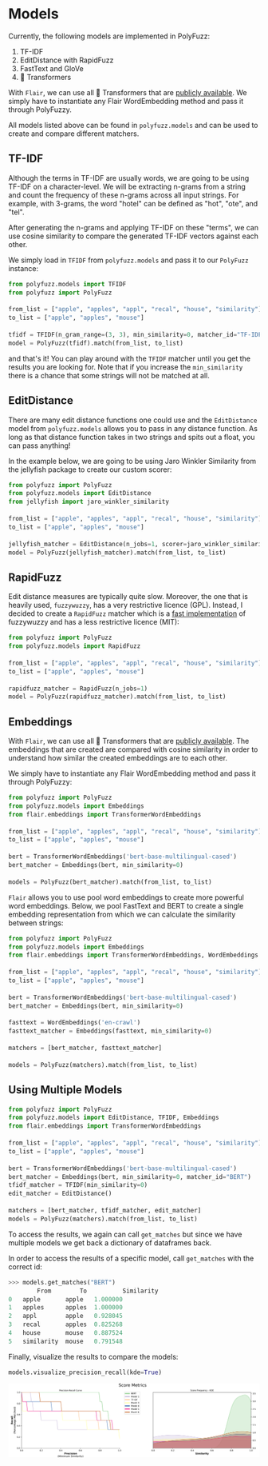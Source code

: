 # Models
Currently, the following models are implemented in PolyFuzz:  
1. TF-IDF  
2. EditDistance with RapidFuzz  
3. FastText and GloVe  
4. 🤗 Transformers  

With `Flair`, we can use all 🤗 Transformers that are 
[publicly available](https://huggingface.co/transformers/pretrained_models.html). 
We simply have to instantiate any Flair WordEmbedding method and pass it through PolyFuzzy.

All models listed above can be found in `polyfuzz.models` and can be used to create and compare different matchers.

## TF-IDF
Although the terms in TF-IDF are usually words, we are going to be using TF-IDF on a character-level.
We will be extracting n-grams from a string and count the frequency of these n-grams across all input strings. 
For example, with 3-grams, the word "hotel" can be defined as "hot", "ote", and "tel". 

After generating the n-grams and applying TF-IDF on these "terms", we can use cosine similarity to compare 
the generated TF-IDF vectors against each other. 

We simply load in `TFIDF` from `polyfuzz.models` and pass it to our `PolyFuzz` instance:

```python
from polyfuzz.models import TFIDF
from polyfuzz import PolyFuzz

from_list = ["apple", "apples", "appl", "recal", "house", "similarity"]
to_list = ["apple", "apples", "mouse"]

tfidf = TFIDF(n_gram_range=(3, 3), min_similarity=0, matcher_id="TF-IDF")
model = PolyFuzz(tfidf).match(from_list, to_list)
``` 

and that's it! You can play around with the `TFIDF` matcher until you get the results you are looking for. 
Note that if you increase the `min_similarity` there is a chance that some strings will not be matched at all. 

## EditDistance
There are many edit distance functions one could use and the `EditDistance` model from `polyfuzz.models` allows 
you to pass in any distance function. As long as that distance function takes in two strings and spits out a float, 
you can pass anything!

In the example below, we are going to be using Jaro Winkler Similarity from the jellyfish package to create our 
custom scorer:

```python
from polyfuzz import PolyFuzz
from polyfuzz.models import EditDistance
from jellyfish import jaro_winkler_similarity

from_list = ["apple", "apples", "appl", "recal", "house", "similarity"]
to_list = ["apple", "apples", "mouse"]

jellyfish_matcher = EditDistance(n_jobs=1, scorer=jaro_winkler_similarity)
model = PolyFuzz(jellyfish_matcher).match(from_list, to_list)
```

## RapidFuzz
Edit distance measures are typically quite slow. Moreover, the one that is heavily used, `fuzzywuzzy`, has a very 
restrictive licence (GPL). Instead, I decided to create a `RapidFuzz` matcher which is a 
[fast implementation](https://github.com/maxbachmann/rapidfuzz) of fuzzywuzzy and has a less restrictive licence (MIT): 

 
```python
from polyfuzz import PolyFuzz
from polyfuzz.models import RapidFuzz

from_list = ["apple", "apples", "appl", "recal", "house", "similarity"]
to_list = ["apple", "apples", "mouse"]

rapidfuzz_matcher = RapidFuzz(n_jobs=1)
model = PolyFuzz(rapidfuzz_matcher).match(from_list, to_list)
```

## Embeddings
With `Flair`, we can use all 🤗 Transformers that are 
[publicly available](https://huggingface.co/transformers/pretrained_models.html). 
The embeddings that are created are compared with cosine similarity in order to understand how similar the created 
embeddings are to each other.

We simply have to instantiate any Flair WordEmbedding method and pass it through PolyFuzzy: 

```python
from polyfuzz import PolyFuzz
from polyfuzz.models import Embeddings
from flair.embeddings import TransformerWordEmbeddings

from_list = ["apple", "apples", "appl", "recal", "house", "similarity"]
to_list = ["apple", "apples", "mouse"]

bert = TransformerWordEmbeddings('bert-base-multilingual-cased')
bert_matcher = Embeddings(bert, min_similarity=0)

models = PolyFuzz(bert_matcher).match(from_list, to_list)
```

`Flair` allows you to use pool word embeddings to create more powerful word embeddings. 
Below, we pool FastText and BERT to create a single embedding representation from which we can 
calculate the similarity between strings:

```python
from polyfuzz import PolyFuzz
from polyfuzz.models import Embeddings
from flair.embeddings import TransformerWordEmbeddings, WordEmbeddings

from_list = ["apple", "apples", "appl", "recal", "house", "similarity"]
to_list = ["apple", "apples", "mouse"]

bert = TransformerWordEmbeddings('bert-base-multilingual-cased')
bert_matcher = Embeddings(bert, min_similarity=0)

fasttext = WordEmbeddings('en-crawl')
fasttext_matcher = Embeddings(fasttext, min_similarity=0) 

matchers = [bert_matcher, fasttext_matcher]

models = PolyFuzz(matchers).match(from_list, to_list)
```


## Using Multiple Models
```python
from polyfuzz import PolyFuzz
from polyfuzz.models import EditDistance, TFIDF, Embeddings
from flair.embeddings import TransformerWordEmbeddings

from_list = ["apple", "apples", "appl", "recal", "house", "similarity"]
to_list = ["apple", "apples", "mouse"]

bert = TransformerWordEmbeddings('bert-base-multilingual-cased')
bert_matcher = Embeddings(bert, min_similarity=0, matcher_id="BERT")
tfidf_matcher = TFIDF(min_similarity=0)
edit_matcher = EditDistance()

matchers = [bert_matcher, tfidf_matcher, edit_matcher]
models = PolyFuzz(matchers).match(from_list, to_list)
```

To access the results, we again can call `get_matches` but since we have multiple models we get back a dictionary 
of dataframes back. 

In order to access the results of a specific model, call `get_matches` with the correct id: 

```python
>>> models.get_matches("BERT")
        From	    To          Similarity
0	apple	    apple	1.000000
1	apples	    apples	1.000000
2	appl	    apple	0.928045
3	recal	    apples	0.825268
4	house	    mouse	0.887524
5	similarity  mouse	0.791548
``` 

Finally, visualize the results to compare the models:

```python
models.visualize_precision_recall(kde=True)
```
![](multiple_models.png)
